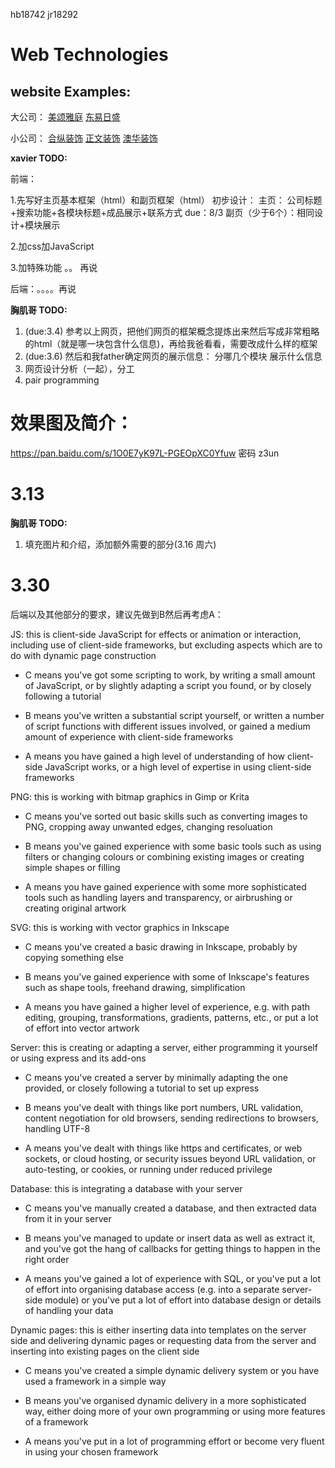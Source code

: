 hb18742
jr18292

# Web Technologies

## website Examples:

大公司：
[美颂雅庭](https://www.lamaison-arting.com/?from=baidu) 
[东易日盛](http://www.dyrs.com.cn/)

小公司：
[合纵装饰](http://www.hb-hezong.com/) 
[正文装饰](http://xgzwzs.com/) 
[澳华装饰](http://www.xg-aohua.com/)

__xavier TODO:__

前端：

1.先写好主页基本框架（html）和副页框架（html）
初步设计： 主页： 公司标题+搜索功能+各模块标题+成品展示+联系方式   due：8/3
           副页（少于6个）：相同设计+模块展示
           
2.加css加JavaScript

3.加特殊功能 。。 再说

后端：。。。。再说



__胸肌哥 TODO:__
1. (due:3.4) 参考以上网页，把他们网页的框架概念提炼出来然后写成非常粗略的html（就是哪一块包含什么信息)，再给我爸看看，需要改成什么样的框架
2. (due:3.6) 然后和我father确定网页的展示信息： 分哪几个模块 展示什么信息
3. 网页设计分析（一起），分工
4. pair programming

# 效果图及简介：
https://pan.baidu.com/s/1O0E7yK97L-PGEOpXC0Yfuw  密码 z3un

# 3.13
__胸肌哥 TODO:__
1. 填充图片和介绍，添加额外需要的部分(3.16 周六)

# 3.30
后端以及其他部分的要求，建议先做到B然后再考虑A：

JS: this is client-side JavaScript for effects or animation or interaction, including use of client-side frameworks, but excluding aspects which are to do with dynamic page construction

* C means you've got some scripting to work, by writing a small amount of JavaScript, or by slightly adapting a script you found, or by closely following a tutorial

* B means you've written a substantial script yourself, or written a number of script functions with different issues involved, or gained a medium amount of experience with client-side frameworks

* A means you have gained a high level of understanding of how client-side JavaScript works, or a high level of expertise in using client-side frameworks

PNG: this is working with bitmap graphics in Gimp or Krita

* C means you've sorted out basic skills such as converting images to PNG, cropping away unwanted edges, changing resoluation

* B means you've gained experience with some basic tools such as using filters or changing colours or combining existing images or creating simple shapes or filling

* A means you have gained experience with some more sophisticated tools such as handling layers and transparency, or airbrushing or creating original artwork

SVG: this is working with vector graphics in Inkscape

* C means you've created a basic drawing in Inkscape, probably by copying something else

* B means you've gained experience with some of Inkscape's features such as shape tools, freehand drawing, simplification

* A means you have gained a higher level of experience, e.g. with path editing, grouping, transformations, gradients, patterns, etc., or put a lot of effort into vector artwork

Server: this is creating or adapting a server, either programming it yourself or using express and its add-ons

* C means you've created a server by minimally adapting the one provided, or closely following a tutorial to set up express

* B means you've dealt with things like port numbers, URL validation, content negotiation for old browsers, sending redirections to browsers, handling UTF-8

* A means you've dealt with things like https and certificates, or web sockets, or cloud hosting, or security issues beyond URL validation, or auto-testing, or cookies, or running under reduced privilege

Database: this is integrating a database with your server

* C means you've manually created a database, and then extracted data from it in your server

* B means you've managed to update or insert data as well as extract it, and you've got the hang of callbacks for getting things to happen in the right order

* A means you've gained a lot of experience with SQL, or you've put a lot of effort into organising database access (e.g. into a separate server-side module) or you've put a lot of effort into database design or details of handling your data

Dynamic pages: this is either inserting data into templates on the server side and delivering dynamic pages or requesting data from the server and inserting into existing pages on the client side

* C means you've created a simple dynamic delivery system or you have used a framework in a simple way

* B means you've organised dynamic delivery in a more sophisticated way, either doing more of your own programming or using more features of a framework

* A means you've put in a lot of programming effort or become very fluent in using your chosen framework
